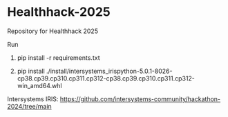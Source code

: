 # Healthhack-2025

Repository for Healthhack 2025

Run

1. pip install -r requirements.txt
<!-- Make sure you have a python version => 3.8 and <= 3.12. python 3.13 is not supported for downloading intersystems_irispython> -->
2. pip install ./install/intersystems_irispython-5.0.1-8026-cp38.cp39.cp310.cp311.cp312-cp38.cp39.cp310.cp311.cp312-win_amd64.whl

Intersystems IRIS:
https://github.com/intersystems-community/hackathon-2024/tree/main
